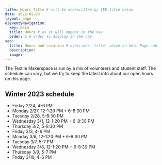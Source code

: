 ```yaml
---
title: Hours Title # will be overwritten by SEO.title below
date: 2022-05-03
layout: page
eleventyNavigation:
  key: main
  title: Hours # as it will appear in the nav
  order: 2 # order to display in the nav
seo:
  title: Hours and Location # overrides 'title' above on both Page and META
  description:
  image:
---
```


The Textile Makerspace is run by a mix of volunteers and student staff. The schedule can vary, but we try to keep the latest info about our open hours on this page.

## Winter 2023 schedule

- Friday 2/24, 4-6 PM
- Monday 2/27, 12-1:20 PM + 6-8:30 PM
- Tuesday 2/28, 5-8:30 PM
- Wednesday 3/1, 12-1:20 PM + 6-8:30 PM
- Thursday 3/2, 5-8:30 PM
- Friday 3/3, 4-6 PM
- Monday 3/6, 12-1:20 PM + 6-8:30 PM
- Tuesday 3/7, 5-7 PM
- Wednesday 3/8, 12-1:20 PM + 6-8:30 PM
- Thursday 3/9, 5-7 PM
- Friday 3/10, 4-6 PM
